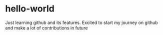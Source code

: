 # hello-world
 Just learning github and its features. 
 Excited to start my journey on github and make a lot of contributions in future
